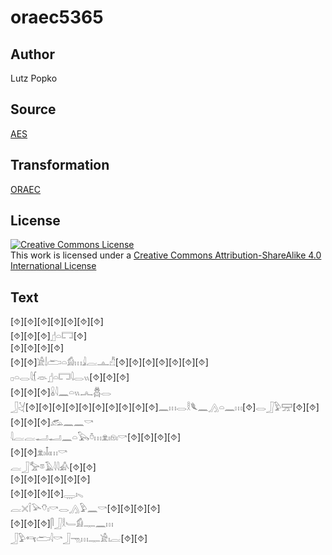 # oraec5365

## Author

Lutz Popko

## Source

[AES](https://github.com/simondschweitzer/aes)

## Transformation

[ORAEC](https://oraec.github.io/)

## License

<a rel="license" href="http://creativecommons.org/licenses/by-sa/4.0/"><img alt="Creative Commons License" style="border-width:0" src="https://i.creativecommons.org/l/by-sa/4.0/88x31.png" /></a><br />This work is licensed under a <a rel="license" href="http://creativecommons.org/licenses/by-sa/4.0/">Creative Commons Attribution-ShareAlike 4.0 International License</a>

## Text

[⯑][⯑][⯑][⯑][⯑][⯑][⯑]<br>
[⯑][⯑][⯑]𓊨𓏏𓉐[⯑]<br>
[⯑][⯑][⯑][⯑]<br>
[⯑][⯑]𓀀𓌃𓂧𓏏𓀁𓏥𓇍𓐛𓊵𓀯[⯑][⯑][⯑][⯑][⯑][⯑][⯑]<br>
𓊪𓏏𓂋𓇋𓆴𓁺𓊨𓏏𓉐𓇋𓂋𓏭[⯑][⯑][⯑]<br>
[⯑][⯑][⯑]𓏇𓇋𓈖𓏏𓏭𓂜𓆣𓂋<br>
𓃀𓋔[⯑][⯑][⯑][⯑][⯑][⯑][⯑][⯑][⯑][⯑]𓈖𓏥𓂋𓎛𓆰𓈖𓂻𓏏𓈖𓏥[⯑]𓂋𓃀𓅱𓈝[⯑][⯑]<br>
[⯑][⯑][⯑]𓃹𓈖𓈖𓎡<br>
𓇋𓐛𓐛𓂝𓂝𓈖𓏏𓅂𓏊𓏥𓁷𓏤𓁶𓏤𓎡[⯑][⯑][⯑][⯑]<br>
[⯑][⯑]𓁷𓏤𓄤𓏤𓏥𓎡<br>
𓐛𓃀𓅡𓎼𓄿𓇋𓇋𓀉[⯑][⯑]<br>
[⯑][⯑][⯑][⯑][⯑][⯑]<br>
[⯑][⯑][⯑][⯑]𓇾𓏤𓈅<br>
𓐛𓏴𓌉𓅪𓄣𓏤𓎡𓂋𓂻𓅱𓈖𓎡[⯑][⯑][⯑][⯑]<br>
[⯑][⯑][⯑]𓋴𓃀𓎛𓄑𓀁𓊃𓈖𓏥<br>
𓃀𓅱𓄞𓂧𓇋𓎡𓃀𓁸𓏥𓊃𓀀𓏤𓐛[⯑][⯑]<br>
